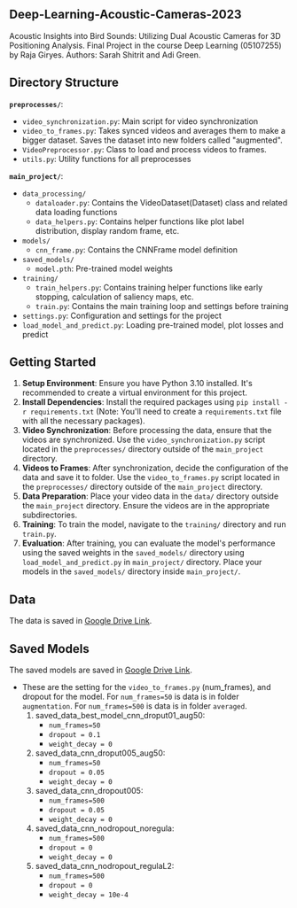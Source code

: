 ## Deep-Learning-Acoustic-Cameras-2023

Acoustic Insights into Bird Sounds: Utilizing Dual Acoustic Cameras for 3D Positioning Analysis.
Final Project in the course Deep Learning (05107255) by Raja Giryes.
Authors: Sarah Shitrit and Adi Green.


## Directory Structure
**`preprocesses/`**:
  - `video_synchronization.py`: Main script for video synchronization
  - `video_to_frames.py`: Takes synced videos and averages them to make a bigger dataset. Saves the dataset into new folders called "augmented".
  - `VideoPreprocessor.py`: Class to load and process videos to frames.
  - `utils.py`: Utility functions for all preprocesses

**`main_project/`**:
- `data_processing/`
  - `dataloader.py`: Contains the VideoDataset(Dataset) class and related data loading functions 
  - `data_helpers.py`: Contains helper functions like plot label distribution, display random frame, etc. 
- `models/` 
  - `cnn_frame.py`: Contains the CNNFrame model definition 
- `saved_models/`
  - `model.pth`: Pre-trained model weights 
- `training/` 
  - `train_helpers.py`: Contains training helper functions like early stopping, calculation of saliency maps, etc. 
  - `train.py`: Contains the main training loop and settings before training 
- `settings.py`: Configuration and settings for the project
- `load_model_and_predict.py`: Loading pre-trained model, plot losses and predict


## Getting Started

1. **Setup Environment**: Ensure you have Python 3.10 installed. It's recommended to create a virtual environment for this project.
2. **Install Dependencies**: Install the required packages using `pip install -r requirements.txt` (Note: You'll need to create a `requirements.txt` file with all the necessary packages).
3. **Video Synchronization**: Before processing the data, ensure that the videos are synchronized. Use the `video_synchronization.py` script located in the `preprocesses/` directory outside of the `main_project` directory.
4. **Videos to Frames**: After synchronization, decide the configuration of the data and save it to folder. Use the `video_to_frames.py` script located in the `preprocesses/` directory outside of the `main_project` directory.
5. **Data Preparation**: Place your video data in the `data/` directory outside the `main_project` directory. Ensure the videos are in the appropriate subdirectories.
6. **Training**: To train the model, navigate to the `training/` directory and run `train.py`.
7. **Evaluation**: After training, you can evaluate the model's performance using the saved weights in the `saved_models/` directory using `load_model_and_predict.py` in `main_project/` directory. Place your models in the `saved_models/` directory inside `main_project/`.

## Data
The data is saved in [Google Drive Link](https://drive.google.com/drive/folders/14aMe9iEvR_HsLhjcINDB2XZdYrNwYngk?usp=sharing
). 

## Saved Models

The saved models are saved in [Google Drive Link](https://drive.google.com/drive/folders/1-FOlWwH1NtWjpx_2I4yfisFRTnYAjOdf?usp=sharing
). 
- These are the setting for the `video_to_frames.py` (num_frames), and dropout for the model.
For `num_frames=50` is data is in folder `augmentation`. 
For `num_frames=500` is data is in folder `averaged`.
  1. saved_data_best_model_cnn_droput01_aug50: 
     + `num_frames=50`
     + `dropout = 0.1`
     + `weight_decay = 0`
  2. saved_data_cnn_droput005_aug50:
     + `num_frames=50`
     + `dropout = 0.05`
     + `weight_decay = 0`
  3. saved_data_cnn_dropout005:
     + `num_frames=500`
     + `dropout = 0.05`
     + `weight_decay = 0`
  4. saved_data_cnn_nodropout_noregula:
     + `num_frames=500`
     + `dropout = 0`
     + `weight_decay = 0`
  5. saved_data_cnn_nodropout_regulaL2:
     + `num_frames=500`
     + `dropout = 0`
     + `weight_decay = 10e-4`



